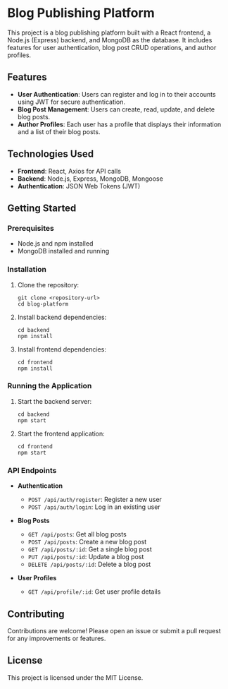 # Blog Publishing Platform

This project is a blog publishing platform built with a React frontend, a Node.js (Express) backend, and MongoDB as the database. It includes features for user authentication, blog post CRUD operations, and author profiles.

## Features

- **User Authentication**: Users can register and log in to their accounts using JWT for secure authentication.
- **Blog Post Management**: Users can create, read, update, and delete blog posts.
- **Author Profiles**: Each user has a profile that displays their information and a list of their blog posts.

## Technologies Used

- **Frontend**: React, Axios for API calls
- **Backend**: Node.js, Express, MongoDB, Mongoose
- **Authentication**: JSON Web Tokens (JWT)

## Getting Started

### Prerequisites

- Node.js and npm installed
- MongoDB installed and running

### Installation

1. Clone the repository:
   ```
   git clone <repository-url>
   cd blog-platform
   ```

2. Install backend dependencies:
   ```
   cd backend
   npm install
   ```

3. Install frontend dependencies:
   ```
   cd frontend
   npm install
   ```

### Running the Application

1. Start the backend server:
   ```
   cd backend
   npm start
   ```

2. Start the frontend application:
   ```
   cd frontend
   npm start
   ```

### API Endpoints

- **Authentication**
  - `POST /api/auth/register`: Register a new user
  - `POST /api/auth/login`: Log in an existing user

- **Blog Posts**
  - `GET /api/posts`: Get all blog posts
  - `POST /api/posts`: Create a new blog post
  - `GET /api/posts/:id`: Get a single blog post
  - `PUT /api/posts/:id`: Update a blog post
  - `DELETE /api/posts/:id`: Delete a blog post

- **User Profiles**
  - `GET /api/profile/:id`: Get user profile details

## Contributing

Contributions are welcome! Please open an issue or submit a pull request for any improvements or features.

## License

This project is licensed under the MIT License.